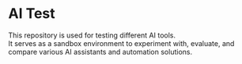 # AI Test

This repository is used for testing different AI tools.  
It serves as a sandbox environment to experiment with, evaluate, and compare various AI assistants and automation solutions.
